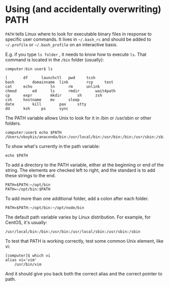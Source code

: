 # Using (and accidentally overwriting) PATH

`PATH` tells Linux where to look for executable binary files in response to specific user commands.  It lives in `~/.bash_rc` and should be added to `~/.profile` or `~/.bash_profile` on an interactive basis. 

 E.g. if you type `ls folder` , it needs to know how to execute `ls`. That command is located in the `/bin` folder (usually): 

	computer:bin user$ ls

	[		df		launchctl	pwd		tcsh
	bash		domainname	link		rcp		test
	cat		echo		ln		rm		unlink
	chmod		ed		ls		rmdir		wait4path
	cp		expr		mkdir		sh		zsh
	csh		hostname	mv		sleep
	date		kill		pax		stty
	dd		ksh		ps		sync

The PATH variable allows Unix to look for it in /bin or /usr/sbin or other folders. 

	computer:user$ echo $PATH
	/Users/vboykis/anaconda/bin:/usr/local/bin:/usr/bin:/bin:/usr/sbin:/sbin

To show what's currently in the path variable: 

	echo $PATH 

To add a directory to the PATH variable, either at the beginning or end of the string. The elements are checked left to right, and the standard is to add these strings to the end. 

	PATH=$PATH:~/opt/bin
	PATH=~/opt/bin:$PATH
	
To add more than one additional folder, add a colon after each folder.  

	PATH=$PATH:~/opt/bin:~/opt/node/bin
	

The default path variable varies by Linux distribution. For example, for CentOS, it's usually: 

	/usr/local/bin:/bin:/usr/bin:/usr/local/sbin:/usr/sbin:/sbin

To test that PATH is working correctly, test some common Unix element, like vi: 

	[computer]$ which vi
	alias vi='vim'
		/usr/bin/vim
		
And it should give you back both the correct alias and the correct pointer to path. 


